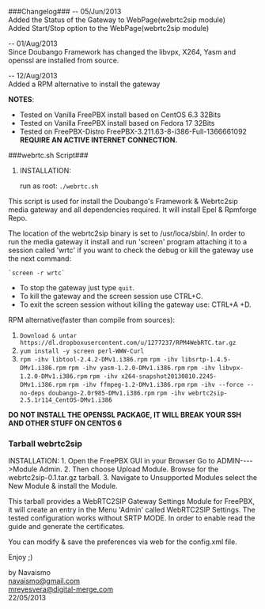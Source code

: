 ###Changelog###
 -- 05/Jun/2013							  
 Added the Status of the Gateway to WebPage(webrtc2sip module)		  
 Added Start/Stop option to the WebPage(webrtc2sip module)		  
									  
 -- 01/Aug/2013							  
 Since Doubango Framework has changed the libvpx, X264, Yasm and openssl 
 are installed from source. 						  
									  
 -- 12/Aug/2013							  
 Added a RPM alternative to install the gateway                          
									 


**NOTES**: 
* Tested on Vanilla FreePBX install based on CentOS 6.3 32Bits	
* Tested on Vanilla FreePBX install based on Fedora 17  32Bits
* Tested on FreePBX-Distro FreePBX-3.211.63-8-i386-Full-1366661092	
	**REQUIRE AN ACTIVE INTERNET CONNECTION.**


###webrtc.sh Script###
1. INSTALLATION:

	run as root: `./webrtc.sh`

This script is used for install the Doubango's Framework & Webrtc2sip media 
gateway and all dependencies required. It will install Epel & Rpmforge Repo.

The location of the webrtc2sip binary is set to /usr/loca/sbin/.
In order to run the media gateway it install and run 'screen' program attaching 
it to a session called 'wrtc' if you want to check the debug or kill the gateway
use the next command:

	`screen -r wrtc`

* To stop the gateway just type `quit`.
* To kill the gateway and the screen session use CTRL+C.
* To exit the screen session without killing the gateway use: CTRL+A +D.


RPM alternative(faster than compile from sources):

1. `Download & untar https://dl.dropboxusercontent.com/u/1277237/RPM4WebRTC.tar.gz`
2. `yum install -y screen perl-WWW-Curl`
3.
	`rpm -ihv libtool-2.4.2-DMv1.i386.rpm`
	`rpm -ihv libsrtp-1.4.5-DMv1.i386.rpm`
	`rpm -ihv yasm-1.2.0-DMv1.i386.rpm`
	`rpm -ihv libvpx-1.2.0-DMv1.i386.rpm`
	`rpm -ihv x264-snapshot20130810.2245-DMv1.i386.rpm`
	`rpm -ihv ffmpeg-1.2-DMv1.i386.rpm`
	`rpm -ihv --force --no-deps doubango-2.0r985-DMv1.i386.rpm`
	`rpm -ihv webrtc2sip-2.5.1r114_CentOS-DMv1.i386`

**DO NOT INSTALL THE OPENSSL PACKAGE, IT WILL BREAK YOUR SSH AND OTHER STUFF ON CENTOS 6**

### Tarball webrtc2sip ###

INSTALLATION:
	1. Open the FreePBX GUI in your Browser Go to ADMIN---->Module Admin.
	2. Then choose Upload Module. Browse for the webrtc2sip-0.1.tar.gz
		tarball.
	3. Navigate to Unsupported Modules select the New Module & install the Module.

This tarball provides a WebRTC2SIP Gateway Settings Module for FreePBX, it will create 
an entry in the Menu 'Admin' called WebRTC2SIP Settings. The tested configuration works 
without SRTP MODE. In order to enable read the guide and generate the certificates.

You can modify & save the preferences via web for the config.xml file.


Enjoy ;)

									  
by Navaismo					  
navaismo@gmail.com				  
mreyesvera@digital-merge.com			  
22/05/2013					  
									  
